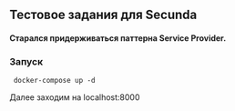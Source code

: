 ## Тестовое задания для Secunda
#### Старался придерживаться паттерна Service Provider.

### Запуск
``` docker-compose up -d```

Далее заходим на localhost:8000